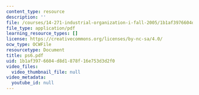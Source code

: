 ```yaml
---
content_type: resource
description: ''
file: /courses/14-271-industrial-organization-i-fall-2005/1b1af3976604d8d1878f16e753d3d2f0_ps6.pdf
file_type: application/pdf
learning_resource_types: []
license: https://creativecommons.org/licenses/by-nc-sa/4.0/
ocw_type: OCWFile
resourcetype: Document
title: ps6.pdf
uid: 1b1af397-6604-d8d1-878f-16e753d3d2f0
video_files:
  video_thumbnail_file: null
video_metadata:
  youtube_id: null
---
```

